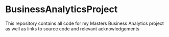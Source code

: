 # BusinessAnalyticsProject
This repository contains all code for my Masters Business Analytics project as well as links to source code and relevant acknowledgements
